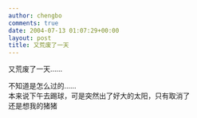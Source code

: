 ```yaml
---
author: chengbo
comments: true
date: 2004-07-13 01:07:29+00:00
layout: post
title: 又荒废了一天
---
```


又荒废了一天……

不知道是怎么过的……  
本来说下午去踢球，可是突然出了好大的太阳，只有取消了  
还是想我的猪猪
